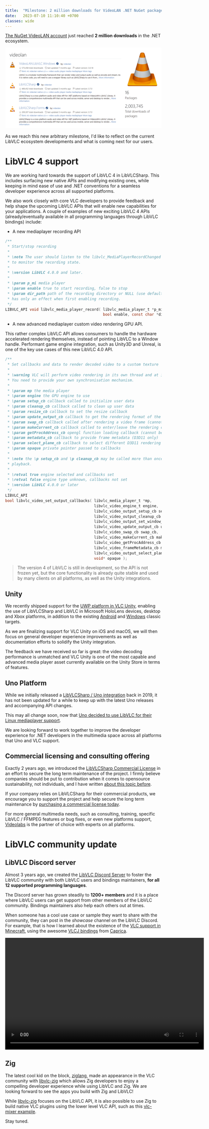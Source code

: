 ```yaml
---
title:  "Milestone: 2 million downloads for VideoLAN .NET NuGet packages"
date:   2023-07-10 11:10:40 +0700
classes: wide
---
```


[The NuGet VideoLAN account](https://www.nuget.org/profiles/videolan) just reached **2 million downloads** in the .NET ecosystem.

<p align="center">
    <img src="/assets/2-million.png"/>
</p>

As we reach this new arbitrary milestone, I'd like to reflect on the current LibVLC ecosystem developments and what is coming next for our users.

# LibVLC 4 support

We are working hard towards the support of LibVLC 4 in LibVLCSharp. This includes surfacing new native APIs and modifying existing ones, while keeping in mind ease of use and .NET conventions for a seamless developer experience across all supported platforms. 

We also work closely with core VLC developers to provide feedback and help shape the upcoming LibVLC APIs that will enable new capabilities for your applications. A couple of examples of new exciting LibVLC 4 APIs (already/eventually available in all programming languages through LibVLC bindings) include:

- A new mediaplayer recording API

```c
/**
 * Start/stop recording
 *
 * \note The user should listen to the libvlc_MediaPlayerRecordChanged event,
 * to monitor the recording state.
 *
 * \version LibVLC 4.0.0 and later.
 *
 * \param p_mi media player
 * \param enable true to start recording, false to stop
 * \param dir_path path of the recording directory or NULL (use default path),
 * has only an effect when first enabling recording.
 */
LIBVLC_API void libvlc_media_player_record( libvlc_media_player_t *p_mi, 
                                            bool enable, const char *dir_path);
```

- A new advanced mediaplayer custom video rendering GPU API.

This rather complex LibVLC API allows consumers to handle the hardware accelerated rendering themselves, instead of pointing LibVLC to a Window handle. Performant game engine integration, such as Unity3D and Unreal, is one of the key use cases of this new LibVLC 4.0 API.

```c
/**
 * Set callbacks and data to render decoded video to a custom texture
 *
 * \warning VLC will perform video rendering in its own thread and at its own rate,
 * You need to provide your own synchronisation mechanism.
 *
 * \param mp the media player
 * \param engine the GPU engine to use
 * \param setup_cb callback called to initialize user data
 * \param cleanup_cb callback called to clean up user data
 * \param resize_cb callback to set the resize callback
 * \param update_output_cb callback to get the rendering format of the host (cannot be NULL)
 * \param swap_cb callback called after rendering a video frame (cannot be NULL)
 * \param makeCurrent_cb callback called to enter/leave the rendering context (cannot be NULL)
 * \param getProcAddress_cb opengl function loading callback (cannot be NULL for \ref libvlc_video_engine_opengl and for \ref libvlc_video_engine_gles2)
 * \param metadata_cb callback to provide frame metadata (D3D11 only)
 * \param select_plane_cb callback to select different D3D11 rendering targets
 * \param opaque private pointer passed to callbacks
 *
 * \note the \p setup_cb and \p cleanup_cb may be called more than once per
 * playback.
 *
 * \retval true engine selected and callbacks set
 * \retval false engine type unknown, callbacks not set
 * \version LibVLC 4.0.0 or later
 */
LIBVLC_API
bool libvlc_video_set_output_callbacks( libvlc_media_player_t *mp,
                                        libvlc_video_engine_t engine,
                                        libvlc_video_output_setup_cb setup_cb,
                                        libvlc_video_output_cleanup_cb cleanup_cb,
                                        libvlc_video_output_set_window_cb window_cb,
                                        libvlc_video_update_output_cb update_output_cb,
                                        libvlc_video_swap_cb swap_cb,
                                        libvlc_video_makeCurrent_cb makeCurrent_cb,
                                        libvlc_video_getProcAddress_cb getProcAddress_cb,
                                        libvlc_video_frameMetadata_cb metadata_cb,
                                        libvlc_video_output_select_plane_cb select_plane_cb,
                                        void* opaque );
```

> The version 4 of LibVLC is still in development, so the API is not frozen yet, but the core functionality is already quite stable and used by many clients on all platforms, as well as the Unity integrations.

## Unity

We recently shipped support for the [UWP platform in VLC Unity](https://mfkl.github.io/2023/04/17/unity-uwp.html), enabling the use of LibVLCSharp and LibVLC in Microsoft HoloLens devices, desktop and Xbox platforms, in addition to the existing [Android](https://assetstore.unity.com/packages/tools/video/vlc-for-unity-android-213786) and [Windows](https://assetstore.unity.com/packages/tools/video/vlc-for-unity-windows-133979) classic targets.

As we are finalizing support for VLC Unity on iOS and macOS, we will then focus on general developer experience improvements as well as documentation efforts to solidify the Unity integration.

The feedback we have received so far is great: the video decoding performance is unmatched and VLC Unity is one of the most capable and advanced media player asset currently available on the Unity Store in terms of features.

## Uno Platform

While we initially released a [LibVLCSharp / Uno integration](https://platform.uno/blog/vlc-windows-lamp-now-supported-uno-platform) back in 2019, it has not been updated for a while to keep up with the latest Uno releases and accompanying API changes. 

This may all change soon, now that [Uno decided to use LibVLC for their Linux mediaplayer support](https://platform.uno/blog/4-9-release-media-player-element-on-mobile-web-linux-webview2-support/).

We are looking forward to work together to improve the developer experience for .NET developers in the multimedia space across all platforms that Uno and VLC support.

## Commercial licensing and consulting offering

Exactly 2 years ago, we introduced the [LibVLCSharp Commercial License](https://videolabs.io/products/libvlcsharp) in an effort to secure the long term maintenance of the project. I firmly believe companies should be put to contribution when it comes to opensource sustainability, not individuals, and I have written [about this topic before](https://mfkl.github.io/2020/10/25/OSS-sutainability.html).

If your company relies on LibVLCSharp for their commercial products, we encourage you to support the project and help secure the long term maintenance by [purchasing a commercial license today](https://videolabs.io/products/libvlcsharp).

For more general multimedia needs, such as consulting, training, specific LibVLC / FFMPEG features or bug fixes, or even new platforms support, [Videolabs](https://videolabs.io) is the partner of choice with experts on all platforms.

# LibVLC community update

## LibVLC Discord server

Almost 3 years ago, we created the [LibVLC Discord Server](https://discord.gg/3h3K3JF) to foster the LibVLC community with both LibVLC users and bindings maintainers, **for all 12 supported programming languages**.

The Discord server has grown steadily to **1200+ members** and it is a place where LibVLC users can get support from other members of the LibVLC community. Bindings maintainers also help each others out at times.

When someone has a cool use case or sample they want to share with the community, they can post in the _showcase_ channel on the LibVLC Discord. For example, that is how I learned about the existence of the [VLC support in Minecraft](https://github.com/MinecraftMediaLibrary/EzMediaCore), using the awesome [VLCJ bindings](https://github.com/caprica/vlcj) from [Caprica](https://github.com/caprica).

<video width="640" height="360" src="https://user-images.githubusercontent.com/40838203/132433665-a675fc35-e31f-4044-a960-ce46a8fb7df5.mp4" controls="controls">
</video>

## Zig

The latest cool kid on the block, [ziglang](https://ziglang.org), made an appearance in the VLC community with [libvlc-zig](https://github.com/kassane/libvlc-zig) which allows Zig developers to enjoy a compelling developer experience while using LibVLC and Zig. We are looking forward to see the apps you build with Zig and LibVLC!

While [libvlc-zig](https://github.com/kassane/libvlc-zig) focuses on the LibVLC API, it is also possible to use Zig to build native VLC plugins using the lower level VLC API, such as this [vlc-mixer example](https://github.com/lachie/vlc-mixer).

Stay tuned.